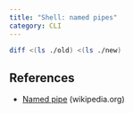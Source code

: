```yaml
---
title: "Shell: named pipes"
category: CLI
---
```


```sh
diff <(ls ./old) <(ls ./new)
```

## References

* [Named pipe](https://en.wikipedia.org/wiki/Named_pipe) (wikipedia.org)
